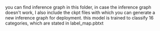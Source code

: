 you can find inference graph in this folder, in case the inference graph doesn't work, I also include the ckpt files with which you can generate a new inference graph for deployment.
this model is trained to classify 16 categories, which are stated in label_map.pbtxt
